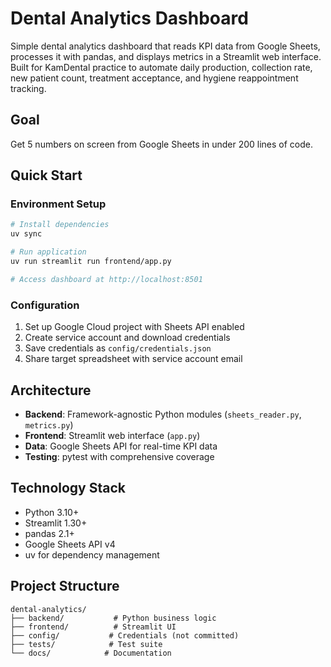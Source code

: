 # Dental Analytics Dashboard

Simple dental analytics dashboard that reads KPI data from Google Sheets, processes it with pandas, and displays metrics in a Streamlit web interface. Built for KamDental practice to automate daily production, collection rate, new patient count, treatment acceptance, and hygiene reappointment tracking.

## Goal
Get 5 numbers on screen from Google Sheets in under 200 lines of code.

## Quick Start

### Environment Setup
```bash
# Install dependencies
uv sync

# Run application
uv run streamlit run frontend/app.py

# Access dashboard at http://localhost:8501
```

### Configuration
1. Set up Google Cloud project with Sheets API enabled
2. Create service account and download credentials
3. Save credentials as `config/credentials.json`
4. Share target spreadsheet with service account email

## Architecture

- **Backend**: Framework-agnostic Python modules (`sheets_reader.py`, `metrics.py`)
- **Frontend**: Streamlit web interface (`app.py`)
- **Data**: Google Sheets API for real-time KPI data
- **Testing**: pytest with comprehensive coverage

## Technology Stack

- Python 3.10+
- Streamlit 1.30+
- pandas 2.1+
- Google Sheets API v4
- uv for dependency management

## Project Structure

```
dental-analytics/
├── backend/           # Python business logic
├── frontend/          # Streamlit UI
├── config/           # Credentials (not committed)
├── tests/            # Test suite
└── docs/            # Documentation
```
